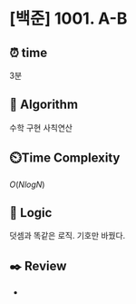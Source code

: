 # [백준] 1001. A-B
 
## ⏰  **time**
3분

## :pushpin: **Algorithm**
수학
구현
사칙연산

## ⏲️**Time Complexity**
$O(NlogN)$

## :round_pushpin: **Logic**
덧셈과 똑같은 로직. 기호만 바꿨다.

## :black_nib: **Review**
- 
